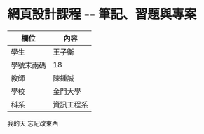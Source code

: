 # 網頁設計課程 -- 筆記、習題與專案

欄位 | 內容
-----|--------
學生 |  王子衡
學號末兩碼 |  18
教師 | 陳鍾誠
學校 | 金門大學
科系 | 資訊工程系
我的天 忘記改東西